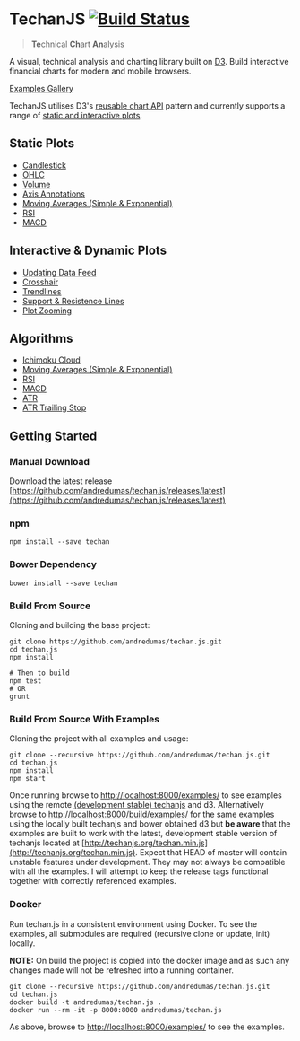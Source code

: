 # TechanJS [![Build Status](https://travis-ci.org/andredumas/techan.js.svg?branch=master)](https://travis-ci.org/andredumas/techan.js)

> <strong>Te</strong>chnical <strong>Ch</strong>art <strong>An</strong>alysis

A visual, technical analysis and charting library built on [D3](https://github.com/mbostock/d3). Build interactive 
financial charts for modern and mobile browsers. 

[Examples Gallery](https://github.com/andredumas/techan.js/wiki/Gallery)

TechanJS utilises D3's [reusable chart API](http://bost.ocks.org/mike/chart/) pattern and currently supports a 
range of [static and interactive plots](http://bl.ocks.org/andredumas/edf630690c10b89be390).

## Static Plots

* [Candlestick](http://bl.ocks.org/andredumas/27c4a333b0e0813e093d)
* [OHLC](http://bl.ocks.org/andredumas/06ad3573c0053d0e1fc7)
* [Volume](http://bl.ocks.org/andredumas/f9cb47fa9e32ce34011a)
* [Axis Annotations](http://bl.ocks.org/andredumas/06d462978e089323a116)
* [Moving Averages (Simple & Exponential)](http://bl.ocks.org/andredumas/274b54b4d2c2ffa19fca)
* [RSI](http://bl.ocks.org/andredumas/6da267f1c51a13dea35b)
* [MACD](http://bl.ocks.org/andredumas/10d701ccb3b8b1e99878)

## Interactive & Dynamic Plots

* [Updating Data Feed](http://bl.ocks.org/andredumas/95f1f22130fb1a3a8181)
* [Crosshair](http://bl.ocks.org/andredumas/045f550b72ad46301130)
* [Trendlines](http://bl.ocks.org/andredumas/69f49097e9bb5c0c6e4d)
* [Support & Resistence Lines](http://bl.ocks.org/andredumas/10194a84a3e46fe127d4)
* [Plot Zooming](http://bl.ocks.org/andredumas/a48008ea8e2c832144db)

## Algorithms

* [Ichimoku Cloud](http://bl.ocks.org/andredumas/ef212e7c26d2b7ba5403)
* [Moving Averages (Simple & Exponential)](http://bl.ocks.org/andredumas/274b54b4d2c2ffa19fca)
* [RSI](http://bl.ocks.org/andredumas/6da267f1c51a13dea35b)
* [MACD](http://bl.ocks.org/andredumas/10d701ccb3b8b1e99878)
* [ATR](http://bl.ocks.org/andredumas/5cb069d5cc38397d6fc1)
* [ATR Trailing Stop](http://bl.ocks.org/andredumas/55cacf3a2a4881f0be66)

## Getting Started

### Manual Download

Download the latest release [https://github.com/andredumas/techan.js/releases/latest](https://github.com/andredumas/techan.js/releases/latest)

### npm

```
npm install --save techan
```

### Bower Dependency

```
bower install --save techan
```

### Build From Source

Cloning and building the base project:

```shell
git clone https://github.com/andredumas/techan.js.git
cd techan.js
npm install

# Then to build
npm test
# OR
grunt
```

### Build From Source With Examples

Cloning the project with all examples and usage:

```shell
git clone --recursive https://github.com/andredumas/techan.js.git
cd techan.js
npm install
npm start
```

Once running browse to [http://localhost:8000/examples/](http://localhost:8000/examples/) to see examples using the remote
[(development stable) techanjs](http://techanjs.org/techan.min.js) and d3. Alternatively browse to
[http://localhost:8000/build/examples/](http://localhost:8000/build/examples/) for the same examples using the locally
built techanjs and bower obtained d3 but **be aware** that the examples are built to work with the latest, development
stable version of techanjs located at [http://techanjs.org/techan.min.js](http://techanjs.org/techan.min.js). Expect that
HEAD of master will contain unstable features under development. They may not always be compatible with all
the examples. I will attempt to keep the release tags functional together with correctly referenced examples.

### Docker

Run techan.js in a consistent environment using Docker. To see the examples, all submodules are required (recursive 
clone or update, init) locally.

**NOTE:** On build the project is copied into the docker image and as such any changes made will not be refreshed into a
running container.


```shell
git clone --recursive https://github.com/andredumas/techan.js.git
cd techan.js
docker build -t andredumas/techan.js .
docker run --rm -it -p 8000:8000 andredumas/techan.js
```

As above, browse to [http://localhost:8000/examples/](http://localhost:8000/examples/) to see the examples.